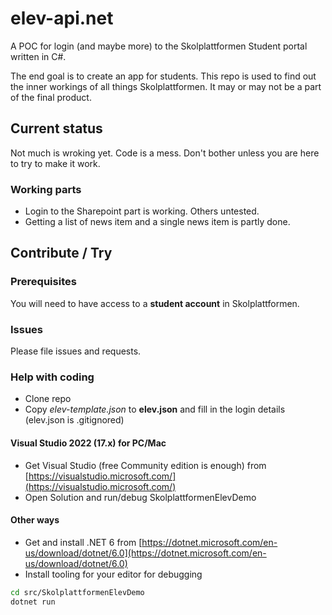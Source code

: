 # elev-api.net

A POC for login (and maybe more) to the Skolplattformen Student portal written in C#.

The end goal is to create an app for students. This repo is used to find out the inner workings of all things Skolplattformen. It may or may not be a part of the final product.

## Current status
Not much is wroking yet. Code is a mess. Don't bother unless you are here to try to make it work. 

### Working parts
* Login to the Sharepoint part is working. Others untested.
* Getting a list of news item and a single news item is partly done.

## Contribute / Try
### Prerequisites
You will need to have access to a **student account** in Skolplattformen.

### Issues
Please file issues and requests. 

### Help with coding

* Clone repo
* Copy *elev-template.json* to **elev.json** and fill in the login details (elev.json is .gitignored)

#### Visual Studio 2022 (17.x) for PC/Mac
* Get Visual Studio (free Community edition is enough) from [https://visualstudio.microsoft.com/](https://visualstudio.microsoft.com/)
* Open Solution and run/debug SkolplattformenElevDemo

#### Other ways
* Get and install .NET 6 from [https://dotnet.microsoft.com/en-us/download/dotnet/6.0](https://dotnet.microsoft.com/en-us/download/dotnet/6.0)
* Install tooling for your editor for debugging

```bash
cd src/SkolplattformenElevDemo
dotnet run
```
